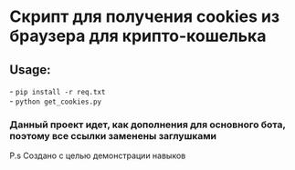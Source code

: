 <h1>Скрипт для получения cookies из браузера для крипто-кошелька</h1>
<h2>Usage: </h2>
- <code>pip install -r req.txt</code><br>
- <code>python get_cookies.py</code>

<h3>Данный проект идет, как дополнения для основного бота, поэтому все ссылки заменены заглушками</h3>
P.s Создано с целью демонстрации навыков 